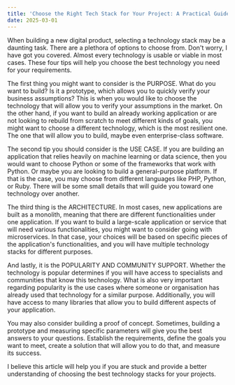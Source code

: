 ```yaml
---
title: 'Choose the Right Tech Stack for Your Project: A Practical Guide'
date: 2025-03-01
---
```


When building a new digital product, selecting a technology stack may be a daunting task. There are a plethora of
options to choose from. Don't worry, I have got you covered. Almost every technology is usable or viable in most cases.
These four tips will help you choose the best technology you need for your requirements.

The first thing you might want to consider is the PURPOSE. What do you want to build? Is it a prototype, which allows
you to quickly verify your business assumptions? This is when you would like to choose the technology that will allow
you to verify your assumptions in the market. On the other hand, if you want to build an already working application or
are not looking to rebuild from scratch to meet different kinds of goals, you might want to choose a different
technology, which is the most resilient one. The one that will allow you to build, maybe even enterprise-class software.

The second tip you should consider is the USE CASE. If you are building an application that relies heavily on machine
learning or data science, then you would want to choose Python or some of the frameworks that work with Python. Or maybe
you are looking to build a general-purpose platform. If that is the case, you may choose from different languages like
PHP, Python, or Ruby. There will be some small details that will guide you toward one technology over another.

The third thing is the ARCHITECTURE. In most cases, new applications are built as a monolith, meaning that there are
different functionalities under one application. If you want to build a large-scale application or service that will
need various functionalities, you might want to consider going with microservices. In that case, your choices will be
based on specific pieces of the application's functionalities, and you will have multiple technology stacks for
different purposes.

And lastly, it is the POPULARITY AND COMMUNITY SUPPORT. Whether the technology is popular determines if you will have
access to specialists and communities that know this technology. What is also very important regarding popularity is the
use cases where someone or organisation has already used that technology for a similar purpose. Additionally, you will
have access to many libraries that allow you to build different aspects of your application.

You may also consider building a proof of concept. Sometimes, building a prototype and measuring specific parameters
will give you the best answers to your questions. Establish the requirements, define the goals you want to meet, create
a solution that will allow you to do that, and measure its success.

I believe this article will help you if you are stuck and provide a better understanding of choosing the best technology
stacks for your projects.